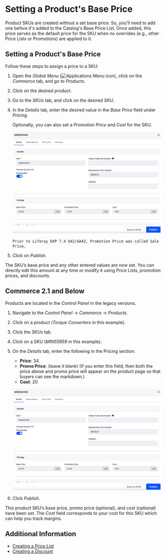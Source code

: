 # Setting a Product's Base Price

Product SKUs are created without a set base price. So, you'll need to add one before it's added to the Catalog's Base Price List. Once added, this price serves as the default price for the SKU when no overrides (e.g., other Price Lists or Promotions) are applied to it.

## Setting a Product's Base Price

Follow these steps to assign a price to a SKU:

1. Open the *Global Menu* (![Applications Menu icon](../images/icon-applications-menu.png)), click on the *Commerce* tab, and go to *Products*.

1. Click on the desired product.

1. Go to the *SKUs* tab, and click on the desired *SKU*.

1. In the *Details* tab, enter the desired value in the *Base Price* field under *Pricing*.

   Optionally, you can also set a *Promotion Price* and *Cost* for the SKU.

   ![Set the product's base price.](./setting-a-products-base-price/images/01.png)

   ```{note}
   Prior to Liferay DXP 7.4 U42/GA42, Promotion Price was called Sale Price.
   ```

1. Click on *Publish*.

The SKU’s base price and any other entered values are now set. You can directly edit this amount at any time or modify it using Price Lists, promotion prices, and discounts.

## Commerce 2.1 and Below

Products are located in the _Control Panel_ in the legacy versions.

1. Navigate to the _Control Panel_ &rarr; _Commerce_ &rarr; _Products_.
1. Click on a product (_Torque Converters_ in this example).
1. Click the _SKUs_ tab.
1. Click on a SKU (_MIN55859_ in this example).
1. On the _Details_ tab, enter the following in the Pricing section:
    * **Price**: 34
    * **Promo Price**: (leave it blank) (If you enter this field, then both the price above and promo price will appear on the product page so that buyers can see the markdown.)
    * **Cost**: 20

    ![Setting a product's base price in 2.1](./setting-a-products-base-price/images/01.png)

1. Click _Publish_.

This product SKU’s base price, promo price (optional), and cost (optional) have been set. The _Cost_ field corresponds to your cost for this SKU which can help you track margins.

## Additional Information

* [Creating a Price List](./creating-a-price-list.md)
* [Creating a Discount](./promoting-products/creating-a-discount.md)
